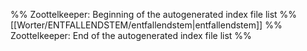 %% Zoottelkeeper: Beginning of the autogenerated index file list  %%
 [[Worter/ENTFALLENDSTEM/entfallendstem|entfallendstem]]
%% Zoottelkeeper: End of the autogenerated index file list  %%
